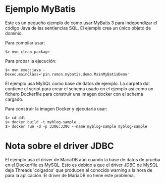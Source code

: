 Ejemplo MyBatis
===============

Este es un pequeño ejemplo de como usar MyBatis 3 para independizar
el código Java de las sentiencias SQL. El ejemplo crea un único objeto
de dominio.

Para compilar usar:

    $> mvn clean package

Para probar la ejecución:

    $> mvn exec:java -Dexec.mainClass='pin.ramon.mybatis.demo.MainMyBatisDemo'

El ejemplo usa MySQL como base de datos de ejemplo. La carpeta ddl contiene
el script para crear el schema usado en el ejemplo así como un fichero Dockerfile
para construir una imagen docker con el schema cargado.

Para construir la imagen Docker y ejecutarla usar:

    $> cd ddl 
    $> docker build -t myblog-sample .
    $> docker run -d -p 3306:3306 --name myblog-sample myblog-sample

Nota sobre el driver JDBC
=========================
El ejemplo usa el driver de MariaDB aún cuando la base de datos de prueba en 
el Dockerfile es MySQL. Esto es debido a que el driver JDBC de MySQL deja Threads
'colgados' que producen el conocido warning a la hora de para la aplicación.
El driver de MariaDB no tiene este problema.

